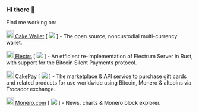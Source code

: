 ### Hi there 👋

Find me working on:

[<img src="https://raw.githubusercontent.com/cake-tech/cakepay-web-market/main/static/images/favicon.png?token=GHSAT0AAAAAACQOILOWDDV63JQ7XTZPM6QMZQNK5OA" height="20" alt="Alt text"> Cake Wallet](https://github.com/cake-tech/cake_wallet) [ ![](https://img.shields.io/badge/Dart-02569B?logo=dart) ] - The open source, noncustodial multi-currency wallet.


[<img src="https://raw.githubusercontent.com/romanz/electrs/master/logo/icon.svg" height="20" alt="Alt text"> Electrs](https://github.com/cake-tech/electrs) [ ![](https://img.shields.io/badge/Rust-CE412B?logo=rust) ] - An efficient re-implementation of Electrum Server in Rust, with support for the Bitcoin Silent Payments protocol.

[<img src="https://raw.githubusercontent.com/cake-tech/cakepay-web-market/main/static/images/favicon.png?token=GHSAT0AAAAAACQOILOWDDV63JQ7XTZPM6QMZQNK5OA" height="20" alt="Alt text"> CakePay](https://buy.cakepay.com) [ ![](https://img.shields.io/badge/Python-FFD43B?logo=python&logoColor=white) ] - The marketplace & API service to purchase gift cards and related products for use worldwide using Bitcoin, Monero & altcoins via Trocador exchange.

[<img src="https://raw.githubusercontent.com/cake-tech/monerocom/main/static/assets/img/logo.png?token=GHSAT0AAAAAACQOILOWR4USI6ZKFNRTSASWZQNK56Q" height="20" alt="Alt text"> Monero.com](https://monero.com) [ ![](https://img.shields.io/badge/Python-FFD43B?logo=python&logoColor=white) ] - News, charts & Monero block explorer.

<!--
Other things:

[<img src="https://raw.githubusercontent.com/Jelmerro/Vieb/master/app/img/icons/48x48.png" height="20" alt="Alt text"> Vieb](https://github.com/Jelmerro/Vieb)

**rafael-xmr/rafael-xmr** is a ✨ _special_ ✨ repository because its `README.md` (this file) appears on your GitHub profile.

Here are some ideas to get you started:

- 🔭 I’m currently working on ...
- 🌱 I’m currently learning ...
- 👯 I’m looking to collaborate on ...
- 🤔 I’m looking for help with ...
- 💬 Ask me about ...
- 📫 How to reach me: ...
- 😄 Pronouns: ...
- ⚡ Fun fact: ...
-->
